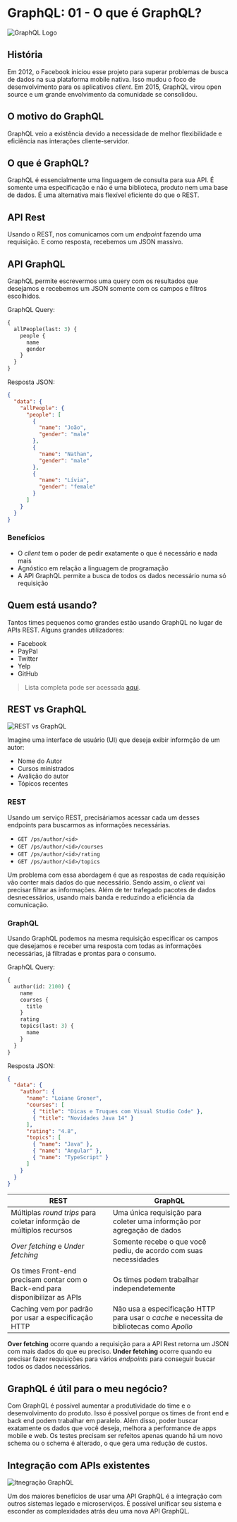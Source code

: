 # GraphQL: 01 - O que é GraphQL?

![GraphQL Logo](../../assets/graphql.png)

## História

Em 2012, o Facebook iniciou esse projeto para superar problemas de busca de dados na sua plataforma mobile nativa. Isso mudou o foco de desenvolvimento para os aplicativos _client_. Em 2015, GraphQL virou open source e um grande envolvimento da comunidade se consolidou.

## O motivo do GraphQL

GraphQL veio a existência devido a necessidade de melhor flexibilidade e eficiência nas interações cliente-servidor.

## O que é GraphQL?

GraphQL é essencialmente uma linguagem de consulta para sua API. É somente uma especificação e não é uma biblioteca, produto nem uma base de dados.
É uma alternativa mais flexível eficiente do que o REST.

## API Rest

Usando o REST, nos comunicamos com um _endpoint_ fazendo uma requisição. E como resposta, recebemos um JSON massivo.

## API GraphQL

GraphQL permite escrevermos uma query com os resultados que desejamos e recebemos um JSON somente com os campos e filtros escolhidos.

GraphQL Query:

```graphql
{
  allPeople(last: 3) {
    people {
      name
      gender
    }
  }
}
```

Resposta JSON:

```json
{
  "data": {
    "allPeople": {
      "people": [
        {
          "name": "João",
          "gender": "male"
        },
        {
          "name": "Nathan",
          "gender": "male"
        },
        {
          "name": "Lívia",
          "gender": "female"
        }
      ]
    }
  }
}
```

### Benefícios

- O _client_ tem o poder de pedir exatamente o que é necessário e nada mais
- Agnóstico em relação a linguagem de programação
- A API GraphQL permite a busca de todos os dados necessário numa só requisição

## Quem está usando?

Tantos times pequenos como grandes estão usando GraphQL no lugar de APIs REST.
Alguns grandes utilizadores:

- Facebook
- PayPal
- Twitter
- Yelp
- GitHub

> Lista completa pode ser acessada [aqui](https://graphql.org/users/).

## REST vs GraphQL

![REST vs GraphQL](../../assets/restVSgraphql.jpeg)

Imagine uma interface de usuário (UI) que deseja exibir informção de um autor:

- Nome do Autor
- Cursos ministrados
- Avalição do autor
- Tópicos recentes

### REST

Usando um serviço REST, precisáriamos acessar cada um desses endpoints para buscarmos as informações necessárias.

- `GET /ps/author/<id>`
- `GET /ps/author/<id>/courses`
- `GET /ps/author/<id>/rating`
- `GET /ps/author/<id>/topics`

Um problema com essa abordagem é que as respostas de cada requisição vão conter mais dados do que necessário. Sendo assim, o _client_ vai precisar filtrar as informações. Além de ter trafegado pacotes de dados desnecessários, usando mais banda e reduzindo a eficiência da comunicação.

### GraphQL

Usando GraphQL podemos na mesma requisição especificar os campos que desejamos e receber uma resposta com todas as informações necessárias, já filtradas e prontas para o consumo.

GraphQL Query:

```graphql
{
  author(id: 2100) {
    name
    courses {
      title
    }
    rating
    topics(last: 3) {
      name
    }
  }
}
```

Resposta JSON:

```json
{
  "data": {
    "author": {
      "name": "Loiane Groner",
      "courses": [
        { "title": "Dicas e Truques com Visual Studio Code" },
        { "title": "Novidades Java 14" }
      ],
      "rating": "4.8",
      "topics": [
        { "name": "Java" },
        { "name": "Angular" },
        { "name": "TypeScript" }
      ]
    }
  }
}
```

| REST                                                                          | GraphQL                                                                                   |
| ----------------------------------------------------------------------------- | ----------------------------------------------------------------------------------------- |
| Múltiplas _round trips_ para coletar informção de múltiplos recursos          | Uma única requisição para coleter uma informção por agregação de dados                    |
| _Over fetching_ e _Under fetching_                                            | Somente recebe o que você pediu, de acordo com suas necessidades                          |
| Os times Front-end precisam contar com o Back-end para disponibilizar as APIs | Os times podem trabalhar independetemente                                                 |
| Caching vem por padrão por usar a especificação HTTP                          | Não usa a especificação HTTP para usar o _cache_ e necessita de bibliotecas como _Apollo_ |

**Over fetching** ocorre quando a requisição para a API Rest retorna um JSON com mais dados do que eu preciso. **Under fetching** ocorre quando eu precisar fazer requisições para vários _endpoints_ para conseguir buscar todos os dados necessários.

## GraphQL é útil para o meu negócio?

Com GraphQL é possível aumentar a produtividade do time e o desenvolvimento do produto. Isso é possível porque os times de front end e back end podem trabalhar em paralelo. Além disso, poder buscar exatamente os dados que você deseja, melhora a performance de apps mobile e web. Os testes precisam ser refeitos apenas quando há um novo schema ou o schema é alterado, o que gera uma redução de custos.

## Integração com APIs existentes

![Itnegração GraphQL](../../assets/graphql-integracao.png)

Um dos maiores benefícios de usar uma API GraphQL é a integração com outros sistemas legado e microserviços. É possível unificar seu sistema e esconder as complexidades atrás deu uma nova API GraphQL.
